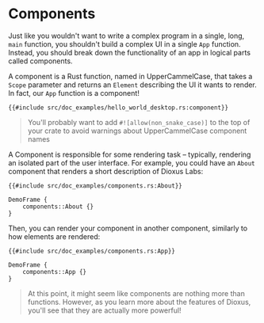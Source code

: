# Components

Just like you wouldn't want to write a complex program in a single, long, `main` function, you shouldn't build a complex UI in a single `App` function. Instead, you should break down the functionality of an app in logical parts called components.

A component is a Rust function, named in UpperCammelCase, that takes a `Scope` parameter and returns an `Element` describing the UI it wants to render. In fact, our `App` function is a component!

```rust, no_run
{{#include src/doc_examples/hello_world_desktop.rs:component}}
```

> You'll probably want to add `#![allow(non_snake_case)]` to the top of your crate to avoid warnings about UpperCammelCase component names

A Component is responsible for some rendering task – typically, rendering an isolated part of the user interface. For example, you could have an `About` component that renders a short description of Dioxus Labs:

```rust, no_run
{{#include src/doc_examples/components.rs:About}}
```
```inject-dioxus
DemoFrame {
	components::About {}
}
```

Then, you can render your component in another component, similarly to how elements are rendered:

```rust, no_run
{{#include src/doc_examples/components.rs:App}}
```
```inject-dioxus
DemoFrame {
	components::App {}
}
```

> At this point, it might seem like components are nothing more than functions. However, as you learn more about the features of Dioxus, you'll see that they are actually more powerful!
